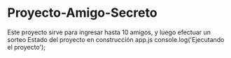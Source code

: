 # Proyecto-Amigo-Secreto
Este proyecto sirve para ingresar hasta 10 amigos, y luego efectuar un sorteo 
Estado del proyecto en construcción
app.js
console.log('Ejecutando el proyecto');
